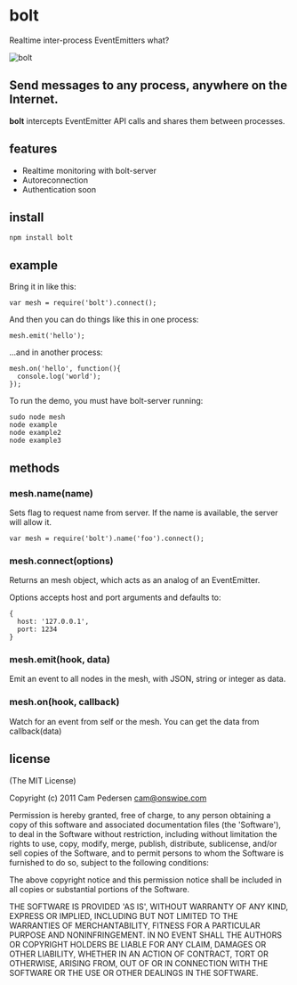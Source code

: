 # bolt

Realtime inter-process EventEmitters what?

![bolt](http://i.imgur.com/nMj8o.png)

## Send messages to any process, anywhere on the Internet.

**bolt** intercepts EventEmitter API calls and shares them between processes.

## features

  - Realtime monitoring with bolt-server
  - Autoreconnection
  - Authentication soon

## install

    npm install bolt

## example

Bring it in like this:

    var mesh = require('bolt').connect();

And then you can do things like this in one process:

    mesh.emit('hello');

...and in another process:

    mesh.on('hello', function(){
      console.log('world');
    });

To run the demo, you must have bolt-server running:

    sudo node mesh
    node example
    node example2
    node example3

## methods

### mesh.name(name)

Sets flag to request name from server. If the name is available, the server will allow it.

    var mesh = require('bolt').name('foo').connect();

### mesh.connect(options)

Returns an mesh object, which acts as an analog of an EventEmitter.

Options accepts host and port arguments and defaults to:

    {
      host: '127.0.0.1',
      port: 1234
    }

### mesh.emit(hook, data)

Emit an event to all nodes in the mesh, with JSON, string or integer as data.

### mesh.on(hook, callback)

Watch for an event from self or the mesh. You can get the data from callback(data)

## license

(The MIT License)

Copyright (c) 2011 Cam Pedersen <cam@onswipe.com>

Permission is hereby granted, free of charge, to any person obtaining a copy of this software and associated documentation files (the 'Software'), to deal in the Software without restriction, including without limitation the rights to use, copy, modify, merge, publish, distribute, sublicense, and/or sell copies of the Software, and to permit persons to whom the Software is furnished to do so, subject to the following conditions:

The above copyright notice and this permission notice shall be included in all copies or substantial portions of the Software.

THE SOFTWARE IS PROVIDED 'AS IS', WITHOUT WARRANTY OF ANY KIND, EXPRESS OR IMPLIED, INCLUDING BUT NOT LIMITED TO THE WARRANTIES OF MERCHANTABILITY, FITNESS FOR A PARTICULAR PURPOSE AND NONINFRINGEMENT. IN NO EVENT SHALL THE AUTHORS OR COPYRIGHT HOLDERS BE LIABLE FOR ANY CLAIM, DAMAGES OR OTHER LIABILITY, WHETHER IN AN ACTION OF CONTRACT, TORT OR OTHERWISE, ARISING FROM, OUT OF OR IN CONNECTION WITH THE SOFTWARE OR THE USE OR OTHER DEALINGS IN THE SOFTWARE.

